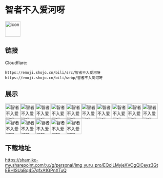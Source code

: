 # 智者不入爱河呀
<img src="https://emoji.shojo.cn/bili/src/智者不入爱河呀/icon.png" width="50" height="50" alt="icon">

## 链接
Cloudflare:
```
https://emoji.shojo.cn/bili/src/智者不入爱河呀
https://emoji.shojo.cn/bili/webp/智者不入爱河呀
```
## 展示
<img src="https://emoji.shojo.cn/bili/src/智者不入爱河呀/智者不入爱河呀-优雅.png" width="50" height="50" alt="智者不入爱河呀-优雅"><img src="https://emoji.shojo.cn/bili/src/智者不入爱河呀/智者不入爱河呀-整点薯条.png" width="50" height="50" alt="智者不入爱河呀-整点薯条"><img src="https://emoji.shojo.cn/bili/src/智者不入爱河呀/智者不入爱河呀-再来亿遍.png" width="50" height="50" alt="智者不入爱河呀-再来亿遍"><img src="https://emoji.shojo.cn/bili/src/智者不入爱河呀/智者不入爱河呀-你币有了.png" width="50" height="50" alt="智者不入爱河呀-你币有了"><img src="https://emoji.shojo.cn/bili/src/智者不入爱河呀/智者不入爱河呀-浓度过高.png" width="50" height="50" alt="智者不入爱河呀-浓度过高"><img src="https://emoji.shojo.cn/bili/src/智者不入爱河呀/智者不入爱河呀-没活硬整.png" width="50" height="50" alt="智者不入爱河呀-没活硬整"><img src="https://emoji.shojo.cn/bili/src/智者不入爱河呀/智者不入爱河呀-你没事吧.png" width="50" height="50" alt="智者不入爱河呀-你没事吧"><img src="https://emoji.shojo.cn/bili/src/智者不入爱河呀/智者不入爱河呀-谢谢.png" width="50" height="50" alt="智者不入爱河呀-谢谢"><img src="https://emoji.shojo.cn/bili/src/智者不入爱河呀/智者不入爱河呀-阿这.png" width="50" height="50" alt="智者不入爱河呀-阿这"><img src="https://emoji.shojo.cn/bili/src/智者不入爱河呀/智者不入爱河呀-笑一下蒜了.png" width="50" height="50" alt="智者不入爱河呀-笑一下蒜了"><img src="https://emoji.shojo.cn/bili/src/智者不入爱河呀/智者不入爱河呀-一种植物.png" width="50" height="50" alt="智者不入爱河呀-一种植物"><img src="https://emoji.shojo.cn/bili/src/智者不入爱河呀/智者不入爱河呀-好菜.png" width="50" height="50" alt="智者不入爱河呀-好菜"><img src="https://emoji.shojo.cn/bili/src/智者不入爱河呀/智者不入爱河呀-该交米了.png" width="50" height="50" alt="智者不入爱河呀-该交米了"><img src="https://emoji.shojo.cn/bili/src/智者不入爱河呀/智者不入爱河呀-溜了溜了.png" width="50" height="50" alt="智者不入爱河呀-溜了溜了"><img src="https://emoji.shojo.cn/bili/src/智者不入爱河呀/智者不入爱河呀-人间清醒.png" width="50" height="50" alt="智者不入爱河呀-人间清醒">

## 下载地址

https://shamiko-my.sharepoint.com/:u:/g/personal/img_yuru_pro/EQolLMyjeXVOgQiCeyz3GtEBHISUaBq457qfxA1GPnXTuQ